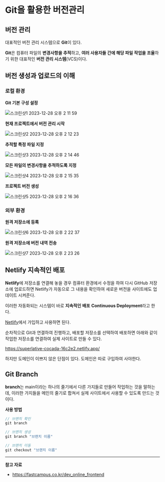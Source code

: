 # Git을 활용한 버전관리

## 버전 관리

대표적인 버전 관리 시스템으로 **Git**이 있다.

**Git**은 컴퓨터 파일의 **변경사항을 추적**하고, **여러 사용자들 간에 해당 파일 작업을 조율**하기 위한 대표적인 **버전 관리 시스템**(VCS)이다.

## 버전 생성과 업로드의 이해

### 로컬 환경

**Git 기본 구성 설정**

![스크린샷1 2023-12-28 오후 2 11 59](https://github.com/Heo-y-y/starbucks/assets/112863029/2aeeaa2d-2064-43d0-9fa0-5a6adac5df68)

**현재 프로젝트에서 버전 관리 시작**

![스크린샷2 2023-12-28 오후 2 12 23](https://github.com/Heo-y-y/starbucks/assets/112863029/bcb125a1-0618-4bd2-a1c4-af30461a2e6c)

**추적할 특정 파일 지정**

![스크린샷3 2023-12-28 오후 2 14 46](https://github.com/Heo-y-y/starbucks/assets/112863029/b0e218a8-f727-4a90-8fd4-ada3a5d0490b)

**모든 파일의 변경사항을 추적하도록 지정**

![스크린샷4 2023-12-28 오후 2 15 35](https://github.com/Heo-y-y/starbucks/assets/112863029/952109ab-3145-42cd-b0da-a29fb3c17707)

**프로젝트 버전 생성**

![스크린샷5 2023-12-28 오후 2 16 36](https://github.com/Heo-y-y/starbucks/assets/112863029/d708573c-2203-4b4b-abb2-b4d38328ef07)

### 외부 환경

**원격 저장소에 등록**

![스크린샷6 2023-12-28 오후 2 22 37](https://github.com/Heo-y-y/starbucks/assets/112863029/79354ada-ebb6-4885-b4ed-699298963be8)

**원격 저장소에 버전 내역 전송**

![스크린샷7 2023-12-28 오후 2 23 26](https://github.com/Heo-y-y/starbucks/assets/112863029/415f4e7b-0ef9-477f-a9b0-047944b41f02)

## Netlify 지속적인 배포

**Netlify**에 저장소를 연결해 놓을 경우 컴퓨터 환경에서 수정을 하여 다시 GitHub 저장소에 업로드하면 Netlify가 자동으로 그 내용을 확인하여 새로운 버전을 사이트에도 업데이트 시켜준다.

이러한 자동화되는 시스템이 바로 **지속적인 배포** **Continuous Deployment**라고 한다.

[Netlify](https://www.netlify.com/)에서 가입하고 사용하면 된다.

순차적으로 Git과 연결하여 진행하고, 배포할 저장소를 선택하여 배포하면 아래와 같이 작업한 저장소를 연결하여 실제 사이트로 만들 수 있다.

https://superlative-cocada-16c2e2.netlify.app/

하지만 도메인이 이쁘지 않은 단점이 있다. 도메인은 따로 구입하여 사야한다.

## Git Branch

**branch**는 main이라는 하나의 줄기에서 다른 가지들로 만들어 작업하는 것을 말하는데, 이러한 가지들을 메인의 줄기로 합쳐서 실제 사이트에서 사용할 수 있도록 만드는 것이다.

**사용 방법**

```java
// 브랜치 확인
git branch

// 브랜치 생성
git branch "브랜치 이름"

// 브랜치 이동
git checkout "브랜치 이름"
```

---

**참고 자료**

- <https://fastcampus.co.kr/dev_online_frontend>
